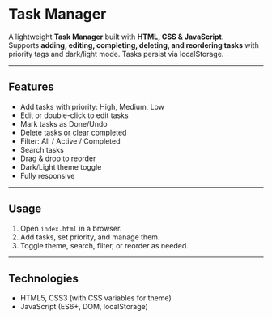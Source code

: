 # Task Manager

A lightweight **Task Manager** built with **HTML, CSS & JavaScript**.  
Supports **adding, editing, completing, deleting, and reordering tasks** with priority tags and dark/light mode. Tasks persist via localStorage.

---

## Features

- Add tasks with priority: High, Medium, Low
- Edit or double-click to edit tasks
- Mark tasks as Done/Undo
- Delete tasks or clear completed
- Filter: All / Active / Completed
- Search tasks
- Drag & drop to reorder
- Dark/Light theme toggle
- Fully responsive

---

## Usage

1. Open `index.html` in a browser.
2. Add tasks, set priority, and manage them.
3. Toggle theme, search, filter, or reorder as needed.

---

## Technologies

- HTML5, CSS3 (with CSS variables for theme)
- JavaScript (ES6+, DOM, localStorage)
